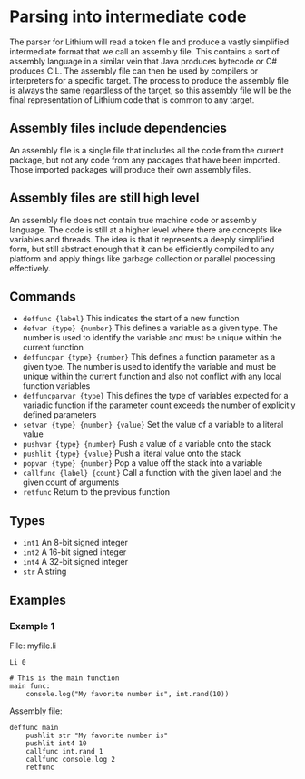 # Parsing into intermediate code

The parser for Lithium will read a token file and produce a vastly simplified intermediate format that we call an assembly file. This contains a sort of assembly language in a similar vein that Java produces bytecode or C# produces CIL. The assembly file can then be used by compilers or interpreters for a specific target. The process to produce the assembly file is always the same regardless of the target, so this assembly file will be the final representation of Lithium code that is common to any target.

## Assembly files include dependencies

An assembly file is a single file that includes all the code from the current package, but not any code from any packages that have been imported. Those imported packages will produce their own assembly files.

## Assembly files are still high level

An assembly file does not contain true machine code or assembly language. The code is still at a higher level where there are concepts like variables and threads. The idea is that it represents a deeply simplified form, but still abstract enough that it can be efficiently compiled to any platform and apply things like garbage collection or parallel processing effectively.

## Commands

- `deffunc {label}` This indicates the start of a new function
- `defvar {type} {number}` This defines a variable as a given type. The number is used to identify the variable and must be unique within the current function
- `deffuncpar {type} {number}` This defines a function parameter as a given type. The number is used to identify the variable and must be unique within the current function and also not conflict with any local function variables
- `deffuncparvar {type}` This defines the type of variables expected for a variadic function if the parameter count exceeds the number of explicitly defined parameters
- `setvar {type} {number} {value}` Set the value of a variable to a literal value
- `pushvar {type} {number}` Push a value of a variable onto the stack
- `pushlit {type} {value}` Push a literal value onto the stack
- `popvar {type} {number}` Pop a value off the stack into a variable
- `callfunc {label} {count}` Call a function with the given label and the given count of arguments
- `retfunc` Return to the previous function

## Types

- `int1` An 8-bit signed integer
- `int2` A 16-bit signed integer
- `int4` A 32-bit signed integer
- `str` A string

## Examples

### Example 1

File: myfile.li

    Li 0
    
    # This is the main function
    main func:
        console.log("My favorite number is", int.rand(10))

Assembly file:

    deffunc main
        pushlit str "My favorite number is"
        pushlit int4 10
        callfunc int.rand 1
        callfunc console.log 2
        retfunc
